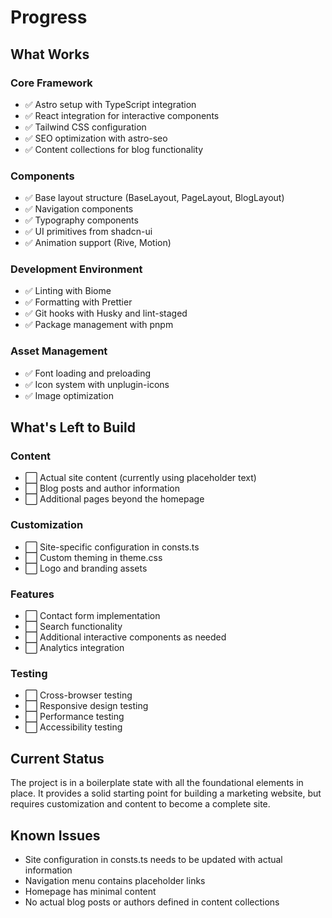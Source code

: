 # Progress

## What Works

### Core Framework

- ✅ Astro setup with TypeScript integration
- ✅ React integration for interactive components
- ✅ Tailwind CSS configuration
- ✅ SEO optimization with astro-seo
- ✅ Content collections for blog functionality

### Components

- ✅ Base layout structure (BaseLayout, PageLayout, BlogLayout)
- ✅ Navigation components
- ✅ Typography components
- ✅ UI primitives from shadcn-ui
- ✅ Animation support (Rive, Motion)

### Development Environment

- ✅ Linting with Biome
- ✅ Formatting with Prettier
- ✅ Git hooks with Husky and lint-staged
- ✅ Package management with pnpm

### Asset Management

- ✅ Font loading and preloading
- ✅ Icon system with unplugin-icons
- ✅ Image optimization

## What's Left to Build

### Content

- ⬜ Actual site content (currently using placeholder text)
- ⬜ Blog posts and author information
- ⬜ Additional pages beyond the homepage

### Customization

- ⬜ Site-specific configuration in consts.ts
- ⬜ Custom theming in theme.css
- ⬜ Logo and branding assets

### Features

- ⬜ Contact form implementation
- ⬜ Search functionality
- ⬜ Additional interactive components as needed
- ⬜ Analytics integration

### Testing

- ⬜ Cross-browser testing
- ⬜ Responsive design testing
- ⬜ Performance testing
- ⬜ Accessibility testing

## Current Status

The project is in a boilerplate state with all the foundational elements in place. It provides a solid starting point for building a marketing website, but requires customization and content to become a complete site.

## Known Issues

- Site configuration in consts.ts needs to be updated with actual information
- Navigation menu contains placeholder links
- Homepage has minimal content
- No actual blog posts or authors defined in content collections
